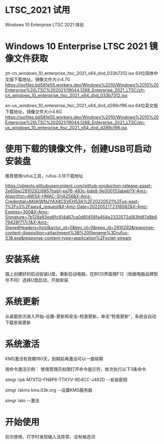 # LTSC_2021 试用
Windows 10 Enterprise LTSC 2021 体验

# Windows 10 Enterprise LTSC 2021 镜像文件获取
zh-cn_windows_10_enterprise_ltsc_2021_x64_dvd_033b7312.iso 64位简体中文版下载地址，镜像文件大小4.7G
https://isofiles.bd581e55.workers.dev/Windows%2010/Windows%2010%20Enterprise%20LTSC%202021/19044.1288_Enterprise_2021_LTSC/zh-cn_windows_10_enterprise_ltsc_2021_x64_dvd_033b7312.iso

en-us_windows_10_enterprise_ltsc_2021_x64_dvd_d289cf96.iso 64位英文版下载地址，镜像文件大小4.6G
https://isofiles.bd581e55.workers.dev/Windows%2010/Windows%2010%20Enterprise%20LTSC%202021/19044.1288_Enterprise_2021_LTSC/en-us_windows_10_enterprise_ltsc_2021_x64_dvd_d289cf96.iso

# 使用下载的镜像文件，创建USB可启动安装盘
推荐使用rufus工具，rufus-3.18下载地址

https://objects.githubusercontent.com/github-production-release-asset-2e65be/2810292/6857babf-ea76-483c-bde8-9e000153abeb?X-Amz-Algorithm=AWS4-HMAC-SHA256&X-Amz-Credential=AKIAIWNJYAX4CSVEH53A%2F20220521%2Fus-east-1%2Fs3%2Faws4_request&X-Amz-Date=20220521T231658Z&X-Amz-Expires=300&X-Amz-Signature=7b128a93ea6fc814d67ca0d81458fa464e2333572a183fd87d8b679428f717c1&X-Amz-SignedHeaders=host&actor_id=0&key_id=0&repo_id=2810292&response-content-disposition=attachment%3B%20filename%3Drufus-3.18.exe&response-content-type=application%2Foctet-stream

# 安装系统
插上创建好的启动安装U盘，重新启动电脑，在BIOS界面按F12（依据电脑品牌型号不同）选择U盘启动，开始安装

# 系统更新
从桌面依次进入开始-设置-更新和安全-检查更新，单击“检查更新”，系统会自动下载安装更新

# 系统激活
KMS激活有效期180天，到期前再激活可以一直续期

用命令激活示例：
使用管理员权限打开命令提示符，依次执行以下3条命令

slmgr /ipk M7XTQ-FN8P6-TTKYV-9D4CC-J462D   --安装密钥

slmgr /skms kms.03k.org  --设置KMS服务器

slmgr /ato  --激活

# 开始使用
初次使用，打字时发现输入法异常，没有候选词
